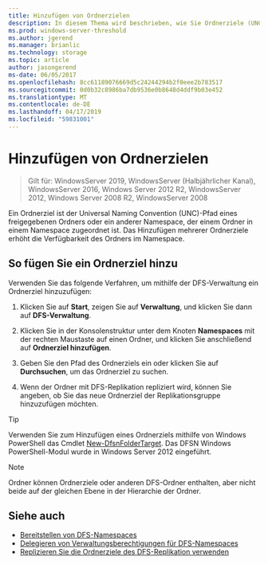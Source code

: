 ```yaml
---
title: Hinzufügen von Ordnerzielen
description: In diesem Thema wird beschrieben, wie Sie Ordnerziele (UNC-Pfade) hinzufügen
ms.prod: windows-server-threshold
ms.author: jgerend
ms.manager: brianlic
ms.technology: storage
ms.topic: article
author: jasongerend
ms-date: 06/05/2017
ms.openlocfilehash: 8cc61189076669d5c24244294b2f0eee2b783517
ms.sourcegitcommit: 0d0b32c8986ba7db9536e0b8648d4ddf9b03e452
ms.translationtype: MT
ms.contentlocale: de-DE
ms.lasthandoff: 04/17/2019
ms.locfileid: "59831001"
---
```

# <a name="add-folder-targets"></a>Hinzufügen von Ordnerzielen

> Gilt für: WindowsServer 2019, WindowsServer (Halbjährlicher Kanal), WindowsServer 2016, Windows Server 2012 R2, WindowsServer 2012, Windows Server 2008 R2, WindowsServer 2008

Ein Ordnerziel ist der Universal Naming Convention (UNC)-Pfad eines freigegebenen Ordners oder ein anderer Namespace, der einem Ordner in einem Namespace zugeordnet ist. Das Hinzufügen mehrerer Ordnerziele erhöht die Verfügbarkeit des Ordners im Namespace.

## <a name="to-add-a-folder-target"></a>So fügen Sie ein Ordnerziel hinzu

Verwenden Sie das folgende Verfahren, um mithilfe der DFS-Verwaltung ein Ordnerziel hinzuzufügen:

1.  Klicken Sie auf **Start**, zeigen Sie auf **Verwaltung**, und klicken Sie dann auf **DFS-Verwaltung**.

2.  Klicken Sie in der Konsolenstruktur unter dem Knoten **Namespaces** mit der rechten Maustaste auf einen Ordner, und klicken Sie anschließend auf **Ordnerziel hinzufügen**.

3.  Geben Sie den Pfad des Ordnerziels ein oder klicken Sie auf **Durchsuchen**, um das Ordnerziel zu suchen.

4.  Wenn der Ordner mit DFS-Replikation repliziert wird, können Sie angeben, ob Sie das neue Ordnerziel der Replikationsgruppe hinzuzufügen möchten.

> [!TIP]
> Verwenden Sie zum Hinzufügen eines Ordnerziels mithilfe von Windows PowerShell das Cmdlet [New-DfsnFolderTarget](https://docs.microsoft.com/powershell/module/dfsn/new-dfsnfoldertarget). Das DFSN Windows PowerShell-Modul wurde in Windows Server 2012 eingeführt.

> [!NOTE]
> Ordner können Ordnerziele oder anderen DFS-Ordner enthalten, aber nicht beide auf der gleichen Ebene in der Hierarchie der Ordner.

## <a name="see-also"></a>Siehe auch

-   [Bereitstellen von DFS-Namespaces](deploying-dfs-namespaces.md)
-   [Delegieren von Verwaltungsberechtigungen für DFS-Namespaces](delegate-management-permissions-for-dfs-namespaces.md)
-   [Replizieren Sie die Ordnerziele des DFS-Replikation verwenden](replicate-folder-targets-using-dfs-replication.md)